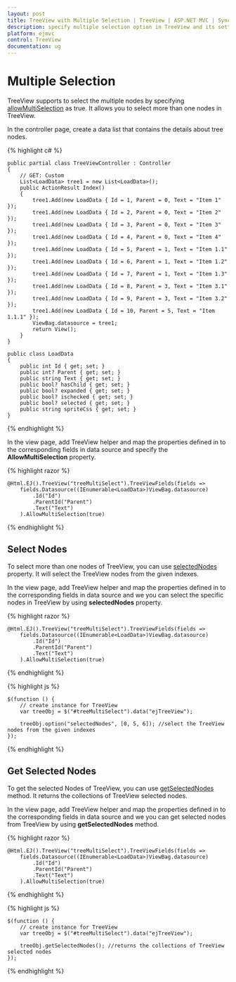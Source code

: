 ```yaml
---
layout: post
title: TreeView with Multiple Selection | TreeView | ASP.NET MVC | Syncfusion
description: specify multiple selection option in TreeView and its settings
platform: ejmvc
control: TreeView
documentation: ug
---
```



# Multiple Selection

TreeView supports to select the multiple nodes by specifying [allowMultiSelection](http://help.syncfusion.com/js/api/ejtreeview#members:allowmultiselection) as true. It allows you to select more than one nodes in TreeView.

In the controller page, create a data list that contains the details about tree nodes.

{% highlight c# %}

	public partial class TreeViewController : Controller
	{
		// GET: Custom
		List<LoadData> tree1 = new List<LoadData>();
		public ActionResult Index()
		{
			tree1.Add(new LoadData { Id = 1, Parent = 0, Text = "Item 1" });
			tree1.Add(new LoadData { Id = 2, Parent = 0, Text = "Item 2" });
			tree1.Add(new LoadData { Id = 3, Parent = 0, Text = "Item 3" });
			tree1.Add(new LoadData { Id = 4, Parent = 0, Text = "Item 4" });
			tree1.Add(new LoadData { Id = 5, Parent = 1, Text = "Item 1.1" });
			tree1.Add(new LoadData { Id = 6, Parent = 1, Text = "Item 1.2" });
			tree1.Add(new LoadData { Id = 7, Parent = 1, Text = "Item 1.3" });
			tree1.Add(new LoadData { Id = 8, Parent = 3, Text = "Item 3.1" });
			tree1.Add(new LoadData { Id = 9, Parent = 3, Text = "Item 3.2" });
			tree1.Add(new LoadData { Id = 10, Parent = 5, Text = "Item 1.1.1" });
			ViewBag.datasource = tree1;
			return View();
		}
	}
	
	public class LoadData
	{
		public int Id { get; set; }
		public int? Parent { get; set; }
		public string Text { get; set; }
		public bool? hasChild { get; set; }
		public bool? expanded { get; set; }
		public bool? ischecked { get; set; }
		public bool? selected { get; set; }
		public string spriteCss { get; set; }
	}


{% endhighlight %}

In the view page, add TreeView helper and map the properties defined in to the corresponding fields in data source and specify the **AllowMultiSelection** property.

{% highlight razor %}

	@Html.EJ().TreeView("treeMultiSelect").TreeViewFields(fields => 
		fields.Datasource((IEnumerable<LoadData>)ViewBag.datasource)
			.Id("Id")
			.ParentId("Parent")
			.Text("Text")
		).AllowMultiSelection(true)
	
{% endhighlight %}


## Select Nodes

To select more than one nodes of TreeView, you can use [selectedNodes](http://help.syncfusion.com/js/api/ejtreeview#members:selectednodes) property. It will select the TreeView nodes from the given indexes.

In the view page, add TreeView helper and map the properties defined in to the corresponding fields in data source and we you can select the specific nodes in TreeView by using **selectedNodes** property.

{% highlight razor %}

	@Html.EJ().TreeView("treeMultiSelect").TreeViewFields(fields => 
		fields.Datasource((IEnumerable<LoadData>)ViewBag.datasource)
			.Id("Id")
			.ParentId("Parent")
			.Text("Text")
		).AllowMultiSelection(true)
	
{% endhighlight %}

{% highlight js %}

	$(function () {
        // create instance for TreeView
        var treeObj = $("#treeMultiSelect").data("ejTreeView");

        treeObj.option("selectedNodes", [0, 5, 6]); //select the TreeView nodes from the given indexes
    });
	
{% endhighlight %}

## Get Selected Nodes

To get the selected Nodes of TreeView, you can use [getSelectedNodes](http://help.syncfusion.com/js/api/ejtreeview#methods:getselectednodes) method. It returns the collections of TreeView selected nodes.

In the view page, add TreeView helper and map the properties defined in to the corresponding fields in data source and we you can get selected nodes from TreeView by using **getSelectedNodes** method.

{% highlight razor %}

	@Html.EJ().TreeView("treeMultiSelect").TreeViewFields(fields => 
		fields.Datasource((IEnumerable<LoadData>)ViewBag.datasource)
			.Id("Id")
			.ParentId("Parent")
			.Text("Text")
		).AllowMultiSelection(true)

{% endhighlight %}

{% highlight js %}

	$(function () {
        // create instance for TreeView
        var treeObj = $("#treeMultiSelect").data("ejTreeView");

        treeObj.getSelectedNodes(); //returns the collections of TreeView selected nodes
    });
	
{% endhighlight %}


